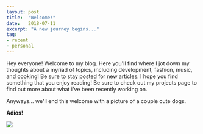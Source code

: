 ```yaml
---
layout: post
title:  "Welcome!"
date:   2018-07-11
excerpt: "A new journey begins..."
tag:
- recent
- personal
---
```


Hey everyone! Welcome to my blog. Here you'll find where I jot down my thoughts about a myriad of topics, including development, fashion, music, and cooking! Be sure to stay posted for new articles. I hope you find something that you enjoy reading! Be sure to check out my projects page to find out more about what i've been recently working on.

Anyways... we'll end this welcome with a picture of a couple cute dogs.

**Adios!**


![](https://a00000820018-live-cc36dd0ff06f46c08f9308e5144c2f82-209a3c0.s3.amazonaws.com/filer_public_thumbnails/filer_public/7b/30/7b300fd8-bb97-4f3b-85b4-08036c076d9e/shiba-inu_92853310jpg__1170x0_q90_subsampling-2_upscale.jpg__1170x0_q90_subsampling-2_upscale.jpg)


